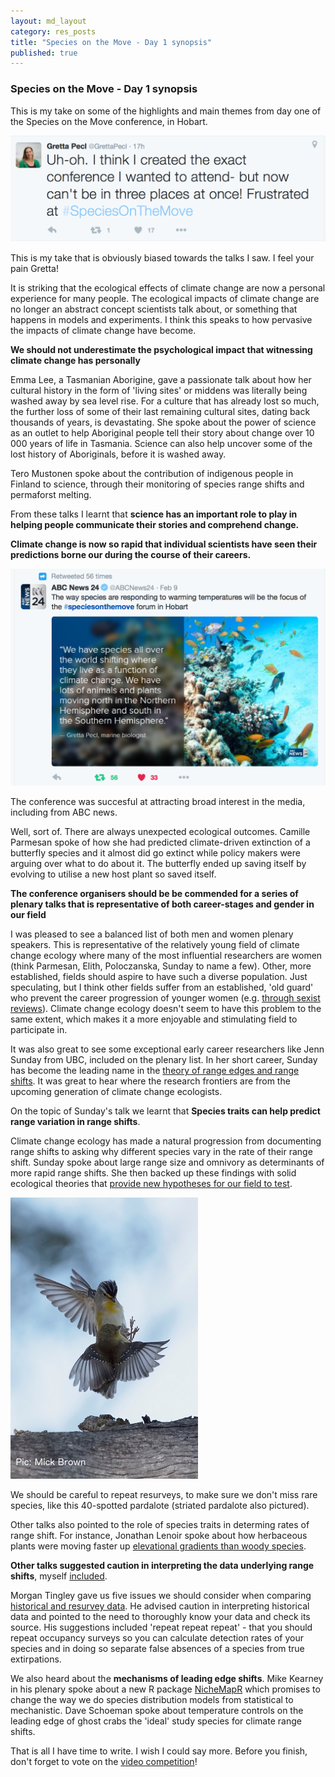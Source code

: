 ```yaml
---
layout: md_layout
category: res_posts
title: "Species on the Move - Day 1 synopsis"
published: true  
---
```



### Species on the Move - Day 1 synopsis

This is my take on some of the highlights and main themes from day one of the Species on the Move conference, in Hobart.

<div class = "image_caption">
<img src ="/Images/pecl-laments.png" alt="tweet" class="image_float"/>
<p>
This is my take that is obviously biased towards the talks I saw. I feel your pain Gretta!
</p>
</div>

It is striking that the ecological effects of climate change are now a personal experience for many people. The ecological impacts of climate change are no longer an abstract concept scientists talk about, or something that happens in models and experiments. I think this speaks to how pervasive the impacts of climate change have become.  

**We should not underestimate the psychological impact that witnessing climate change has personally**  

Emma Lee, a Tasmanian Aborigine, gave a passionate talk about how her cultural history in the form of 'living sites' or middens was literally being washed away by sea level rise. For a culture that has already lost so much, the further loss of some of their last remaining cultural sites, dating back thousands of years, is devastating. She spoke about the power of science as an outlet to help Aboriginal people tell their story about change over 10 000 years of life in Tasmania. Science can also help  uncover some of the lost history of Aboriginals, before it is washed away.

Tero Mustonen spoke about the contribution of indigenous people in Finland to science, through their monitoring of species range shifts and permaforst melting.

From these talks I learnt that **science has an important role to play in helping people communicate their stories and comprehend change.**

**Climate change is now so rapid that individual scientists have seen their predictions borne our during the course of their careers.**

<div class = "image_caption">
<img src ="/Images/abcnews.png" alt="tweet" class="image_float"/>
<p>
The conference was succesful at attracting broad interest in the media, including from ABC news.  
</p>
</div>


 Well, sort of. There are always unexpected ecological outcomes. Camille Parmesan spoke of how she had predicted climate-driven extinction of a butterfly species and it almost did go extinct while policy makers were arguing over what to do about it. The butterfly ended up saving itself by evolving to utilise a new host plant so saved itself.

**The conference organisers should be be commended for a series of plenary talks that is representative of both career-stages and gender in our field**

I was pleased to see a balanced list of both men and women plenary speakers. This is representative of the relatively young field of climate change ecology where many of the most influential researchers are women (think Parmesan, Elith, Poloczanska, Sunday to name a few). Other, more established, fields should aspire to have such a diverse population. Just speculating, but I think other fields suffer from an established, 'old guard' who prevent the career progression of younger women (e.g. [through sexist reviews](http://www.nature.com/news/science-and-sexism-in-the-eye-of-the-twitterstorm-1.18767)). Climate change ecology doesn't seem to have this problem to the same extent, which makes it a more enjoyable and stimulating field to participate in.

It was also great to see some exceptional early career researchers like Jenn Sunday from UBC, included on the plenary list. In her short career, Sunday has become the leading name in the [theory of range edges and range shifts](https://scholar.google.com.au/citations?user=loUBMb4AAAAJ&hl=en&oi=ao). It was great to hear where the research frontiers are from the upcoming generation of climate change ecologists.

On the topic of Sunday's talk we learnt that **Species traits can help predict range variation in range shifts**.

Climate change ecology has made a natural progression from documenting range shifts to asking why different species vary in the rate of their range shift. Sunday spoke about large range size and omnivory as determinants of more rapid range shifts. She then backed up these findings with solid ecological theories that [provide new hypotheses for our field to test](http://onlinelibrary.wiley.com/doi/10.1111/ele.12474/full).

<div class = "image_caption">
<img src ="/Images/40-spot.png" alt="tweet" class="image_float"/>
<p>
We should be careful to repeat resurveys, to make sure we don't miss rare species, like this 40-spotted pardalote (striated pardalote also pictured).
</p>
</div>

Other talks also pointed to the role of species traits in determing rates of range shift. For instance, Jonathan Lenoir spoke about how herbaceous plants were moving faster up [elevational gradients than woody species](https://scholar.google.com.au/citations?hl=en&user=Xx52nH4AAAAJ&view_op=list_works&sortby=pubdate&cstart=40&pagesize=20).

**Other talks suggested caution in interpreting the data underlying range shifts**, myself [included](http://www.seascapemodels.org/res_posts/2016/02/09/measuring_range_shifts.html).

Morgan Tingley gave us five issues we should consider when comparing [historical and resurvey data](http://www.cell.com/trends/ecology-evolution/abstract/S0169-5347%2809%2900200-6?_returnURL=http%3A%2F%2Flinkinghub.elsevier.com%2Fretrieve%2Fpii%2FS0169534709002006%3Fshowall%3Dtrue). He advised caution in interpreting historical data and pointed to the need to thoroughly know your data and check its source. His suggestions included 'repeat repeat repeat' - that you should repeat occupancy surveys so you can calculate detection rates of your species and in doing so separate false absences of a species from true extirpations.

We also heard about the **mechanisms of leading edge shifts**. Mike Kearney in his plenary spoke about a new R package [NicheMapR](https://github.com/mrke/NicheMapR) which promises to change the way we do species distribution models from statistical to mechanistic. Dave Schoeman spoke about temperature controls on the leading edge of ghost crabs the 'ideal' study species for climate range shifts.

That is all I have time to write. I wish I could say more. Before you finish, don't forget to vote on the [video competition](http://www.thinkable.org/vote_competitions/Species-on-the-Move-Video-Awards)!
